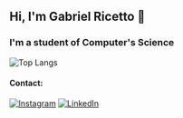 
## Hi, I'm Gabriel Ricetto 👋
### I'm a student of Computer's Science

![Top Langs](https://github-readme-stats.vercel.app/api/top-langs/?username=Ricettoo&layout=compact&langs_count16&theme=midnight-purple)


#### Contact: 
[![Instagram](https://img.shields.io/badge/Instagram-ff4d6c?style=for-the-badge&logo=instagram&logoColor=white)](https://www.instagram.com/ricettoo/) [![LinkedIn](https://img.shields.io/badge/LinkedIn-0077B5?style=for-the-badge&logo=linkedin&logoColor=white)](https://www.linkedin.com/in/ricettoo/)
